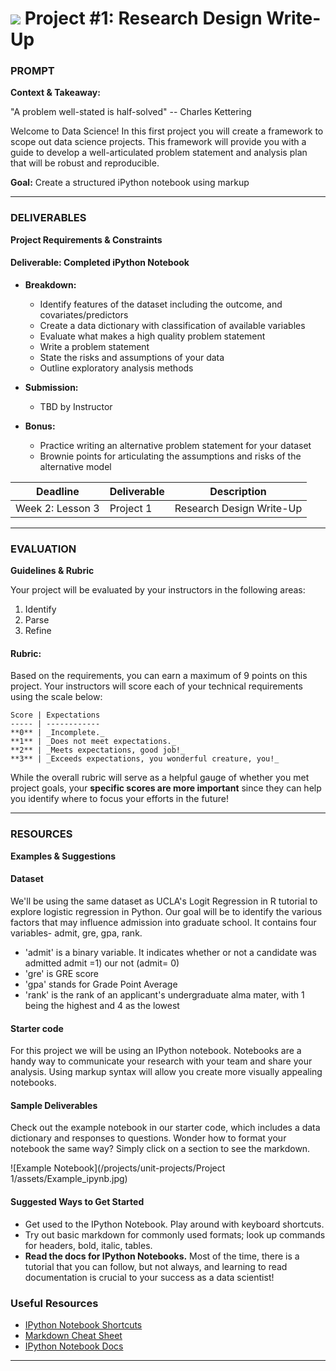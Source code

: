 # ![](https://ga-dash.s3.amazonaws.com/production/assets/logo-9f88ae6c9c3871690e33280fcf557f33.png) Project #1: Research Design Write-Up

### PROMPT
**Context & Takeaway:**

"A problem well-stated is half-solved" -- Charles Kettering

Welcome to Data Science! In this first project you will create a framework to scope out data science projects. This framework will provide you with a guide to develop a well-articulated problem statement and analysis plan that will be robust and reproducible.

**Goal:** Create a structured iPython notebook using markup

---
### DELIVERABLES
**Project Requirements & Constraints**

#### Deliverable: Completed iPython Notebook
- **Breakdown:**
    - Identify features of the dataset including the outcome, and covariates/predictors
    - Create a data dictionary with classification of available variables
    - Evaluate what makes a high quality problem statement
    - Write a problem statement
    - State the risks and assumptions of your data
    - Outline exploratory analysis methods

- **Submission:**
    - TBD by Instructor 

- **Bonus:**
    - Practice writing an alternative problem statement for your dataset
    - Brownie points for articulating the assumptions and risks of the alternative model


| Deadline | Deliverable| Description |
|:-:|---|---|
| Week 2: Lesson 3 | Project 1  | Research Design Write-Up   |

---
### EVALUATION
**Guidelines & Rubric** 

Your project will be evaluated by your instructors in the following areas:

1. Identify
2. Parse
3. Refine

#### Rubric:

Based on the requirements, you can earn a maximum of 9 points on this project. Your instructors will score each of your technical requirements using the scale below:

    Score | Expectations
    ----- | ------------
    **0** | _Incomplete._
    **1** | _Does not meet expectations._
    **2** | _Meets expectations, good job!_
    **3** | _Exceeds expectations, you wonderful creature, you!_

While the overall rubric will serve as a helpful gauge of whether you met project goals, your __specific scores are more important__ since they can help you identify where to focus your efforts in the future!

---
### RESOURCES
**Examples & Suggestions**

#### Dataset  
We'll be using the same dataset as UCLA's Logit Regression in R tutorial to explore logistic regression in Python. Our goal will be to identify the various factors that may influence admission into graduate school. It contains four variables- admit, gre, gpa, rank.

- 'admit' is a binary variable. It indicates whether or not a candidate was admitted admit =1) our not (admit= 0)
- 'gre' is GRE score
- 'gpa' stands for Grade Point Average
- 'rank' is the rank of an applicant's undergraduate alma mater, with 1 being the highest and 4 as the lowest

#### Starter code
For this project we will be using an IPython notebook. Notebooks are a handy way to communicate your research with your team and share your analysis. Using markup syntax will allow you create more visually appealing notebooks.

#### Sample Deliverables 
Check out the example notebook in our starter code, which includes a data dictionary and responses to questions. Wonder how to format your notebook the same way? Simply click on a section to see the markdown.

![Example Notebook](/projects/unit-projects/Project 1/assets/Example_ipynb.jpg)

#### Suggested Ways to Get Started
- Get used to the IPython Notebook. Play around with keyboard shortcuts.
- Try out basic markdown for commonly used formats; look up commands for headers, bold, italic, tables.
- **Read the docs for IPython Notebooks.** Most of the time, there is a tutorial that you can follow, but not always, and learning to read documentation is crucial to your success as a data scientist!

### Useful Resources
- [IPython Notebook Shortcuts](https://ipython.org/ipython-doc/1/interactive/notebook.html#keyboard-shortcuts)
- [Markdown Cheat Sheet](https://github.com/adam-p/markdown-here/wiki/Markdown-Cheatsheet)
- [IPython Notebook Docs](http://ipython.readthedocs.org/en/stable/)

---
